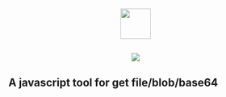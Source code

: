 # <p align='center'><img src='./JS.jpg' width='60' style='boder-radius: 50%;'/></p><p align='center'> <img src='https://img.shields.io/badge/Js-getFiles-red.svg'/> </p>

## A javascript tool for get file/blob/base64
